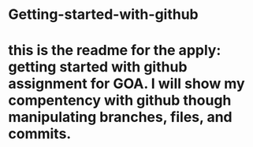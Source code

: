 # Getting-started-with-github

# this is the readme for the apply: getting started with github assignment for GOA. I will show my compentency with github though manipulating branches, files, and commits.
